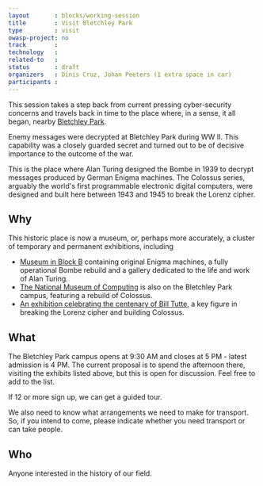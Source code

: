 ```yaml
---
layout       : blocks/working-session
title        : Visit Bletchley Park
type         : visit
owasp-project: no
track        :
technology   :
related-to   :
status       : draft
organizers   : Dinis Cruz, Johan Peeters (1 extra space in car)
participants :
---
```


This session takes a step back from current pressing cyber-security concerns and travels back in time to the place where, in a sense, it all began, nearby [Bletchley Park](https://bletchleypark.org.uk/).

Enemy messages were decrypted at Bletchley Park during WW II. This capability was a closely guarded secret and turned out to be of decisive importance to the outcome of the war.

This is the place where Alan Turing designed the Bombe in 1939 to decrypt messages produced by German Enigma machines. The Colossus series, arguably the world's first programmable electronic digital computers, were designed and built here between 1943 and 1945 to break the Lorenz cipher.

## Why

This historic place is now a museum, or, perhaps more accurately, a cluster of temporary and permanent exhibitions, including

* [Museum in Block B](https://bletchleypark.org.uk/visit-us/what-to-see/museum-in-block-b) containing original Enigma machines, a fully operational Bombe rebuild and a gallery dedicated to the life and work of Alan Turing.
* [The National Museum of Computing](http://www.tnmoc.org/) is also on the Bletchley Park campus, featuring a rebuild of Colossus.
* [An exhibition celebrating the centenary of Bill Tutte](https://bletchleypark.org.uk/whats-on/bill-tutte-mathematician-codebreaker), a key figure in breaking the Lorenz cipher and building Colossus.

## What

The Bletchley Park campus opens at 9:30 AM and closes at 5 PM - latest admission is 4 PM. The current proposal is to spend the afternoon there, visiting the exhibits listed above, but this is open for discussion. Feel free to add to the list.

If 12 or more sign up, we can get a guided tour.

We also need to know what arrangements we need to make for transport. So, if you intend to come, please indicate whether you need transport or can take people.

## Who

Anyone interested in the history of our field.
